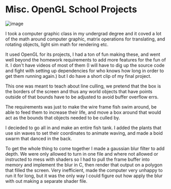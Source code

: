 # Misc. OpenGL School Projects

![image](../Resources/fish.gif)

I took a computer graphic class in my undergrad degree and it coved a lot of the math around computer graphic, matrix operations for translating, and rotating objects, light sim math for rendering etc.

It used OpenGL for its projects, I had a ton of fun making these, and went well beyond the homework requirements to add more features for the fun of it.  I don't have videos of most of them (I will have to dig up the source code and fight with setting up dependencies for who knows how long in order to get them running again.) but I do have a short clip of my final project.

This one was meant to teach about line culling, we pretend that the box is the borders of the screen and thus any world objects that have points outside of that bounds have to be adjusted to avoid buffer overflow errs.

The requirements was just to make the wire frame fish swim around, be able to feed them to increase their life, and move a box around that would act as the bounds that objects needed to be culled by.

I decieded to go all in and make an entire fish tank.  I added the plants that use sin waves to set their coordinates to animate waving, and made a boid swarm that danced in the back.

To get the whole thing to come together I made a gaussian blur filter to add depth.  We were only allowed to turn in one file and where not allowed or instructed to mess with shaders so I had to pull the frame buffer into memory and implement the blur in C, then render that output on a polygon that filled the screen.  Very inefficient, made the computer very unhappy to run it for long, but it was the only way I could figure out how apply the blur with out making a separate shader file.